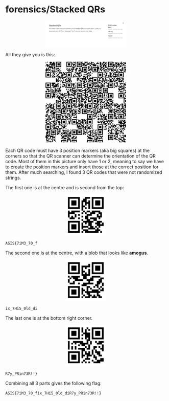 # forensics/Stacked QRs

<p align = "center"><img src="challenge.JPG" alt="alt text" width="50%" height="50%" /></p>

All they give you is this:

<p align = "center"><img src="stacked_qrs.png" alt="alt text" width="50%" height="50%" /></p>

Each QR code must have 3 position markers (aka big squares) at the corners so that the QR scanner can determine the orientation of the QR code. Most of them in this picture only have 1 or 2, meaning to say we have to create the position markers and insert those at the correct position for them. After much searching, I found 3 QR codes that were not randomized strings.

The first one is at the centre and is second from the top:

<p align = "center"><img src="qr1.JPG" alt="alt text" width="25%" height="25%" /></p>

```
ASIS{7iM3_70_f
```

The second one is at the centre, with a blob that looks like <b>amogus</b>.

<p align = "center"><img src="qr2.JPG" alt="alt text" width="25%" height="25%" /></p>

```
ix_7Hi5_0ld_di
```

The last one is at the bottom right corner.

<p align = "center"><img src="qr3.JPG" alt="alt text" width="25%" height="25%" /></p>

```
R7y_PRin73R!!}
```

Combining all 3 parts gives the following flag:

```
ASIS{7iM3_70_fix_7Hi5_0ld_diR7y_PRin73R!!}
```